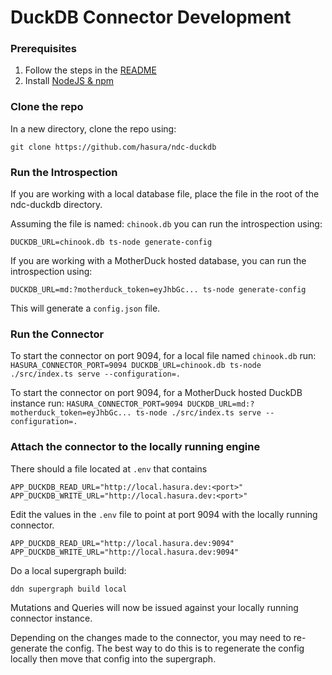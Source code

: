 # DuckDB Connector Development

### Prerequisites
1. Follow the steps in the [README](../README.md)
2. Install [NodeJS & npm](https://docs.npmjs.com/downloading-and-installing-node-js-and-npm)

### Clone the repo

In a new directory, clone the repo using:

```git clone https://github.com/hasura/ndc-duckdb```

### Run the Introspection

If you are working with a local database file, place the file in the root of the ndc-duckdb directory. 

Assuming the file is named: `chinook.db` you can run the introspection using:

```DUCKDB_URL=chinook.db ts-node generate-config```

If you are working with a MotherDuck hosted database, you can run the introspection using:

```DUCKDB_URL=md:?motherduck_token=eyJhbGc... ts-node generate-config```

This will generate a `config.json` file.

### Run the Connector

To start the connector on port 9094, for a local file named `chinook.db` run:
```HASURA_CONNECTOR_PORT=9094 DUCKDB_URL=chinook.db ts-node ./src/index.ts serve --configuration=.```

To start the connector on port 9094, for a MotherDuck hosted DuckDB instance run:
```HASURA_CONNECTOR_PORT=9094 DUCKDB_URL=md:?motherduck_token=eyJhbGc... ts-node ./src/index.ts serve --configuration=.```

### Attach the connector to the locally running engine

There should a file located at `.env` that contains 

```env
APP_DUCKDB_READ_URL="http://local.hasura.dev:<port>"
APP_DUCKDB_WRITE_URL="http://local.hasura.dev:<port>"
```

Edit the values in the `.env` file to point at port 9094 with the locally running connector.

```env
APP_DUCKDB_READ_URL="http://local.hasura.dev:9094"
APP_DUCKDB_WRITE_URL="http://local.hasura.dev:9094"
```


Do a local supergraph build:

```ddn supergraph build local```

Mutations and Queries will now be issued against your locally running connector instance. 

Depending on the changes made to the connector, you may need to re-generate the config. The best way to do this is to regenerate the config locally then move that config into the supergraph.
